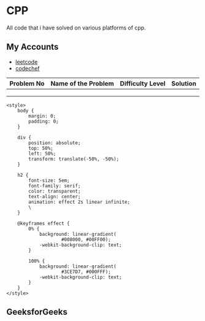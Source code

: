 # CPP

All code that i have solved on various platforms of cpp.


## My Accounts

 - [leetcode](https://leetcode.com/AbhishekBhonde/)
 - [codechef](https://www.codechef.com/users/abhishek_765)



|Problem No   | Name of the Problem  | Difficulty Level  |  Solution |   
|---|---|---|---|
|  |  |   |   |   
|   |   |   |   |  
|   |   |   |   |   



<!DOCTYPE html>
<html lang="en">

<head>
	<meta charset="UTF-8">
	<meta name="viewport" content=
		"width=device-width, initial-scale=1.0">
	<title>Text Color Animation</title>

	<style>
		body {
			margin: 0;
			padding: 0;
		}

		div {
			position: absolute;
			top: 50%;
			left: 50%;
			transform: translate(-50%, -50%);
		}

		h2 {
			font-size: 5em;
			font-family: serif;
			color: transparent;
			text-align: center;
			animation: effect 2s linear infinite;
			\
		}

		@keyframes effect {
			0% {
				background: linear-gradient(
						#008000, #00FF00);
				-webkit-background-clip: text;
			}

			100% {
				background: linear-gradient(
						#3CE7D7, #000FFF);
				-webkit-background-clip: text;
			}
		}
	</style>
</head>

<body>
	<div>
		<h2>GeeksforGeeks</h2>
	</div>
</body>

</html>


